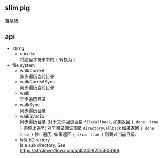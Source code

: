 ## slim pig
苗条猪.

## api
- stirng  
  + unixlike  
    将路径字符串中的 `\` 转换为 `/`  
- file system  
  + walkCurrent  
    异步遍历当前目录  
  + walkCurrentSync  
    同步遍历当前目录  
  + walk  
    异步遍历目录  
  + walkSync  
    同步遍历目录  
  + walkSyncEx  
    同步遍历目录. 对于文件回调函数 `fileCallback`, 如果返回 `{ done: true }` 则停止遍历; 对于目录回调函数 `directoryCallback` 如果返回 `{ done: true }` 停止遍历, 如果返回 `{ skip: true }` 则跳过当前目录.  
  + isSubDirectory  
    Is a sub directory. See https://stackoverflow.com/a/45242825/5906199.  
